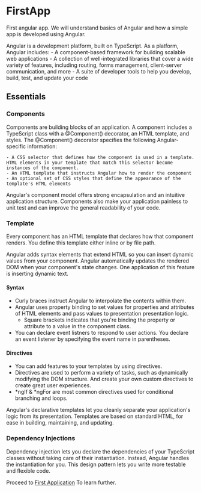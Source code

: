 # FirstApp
First angular app. We will understand basics of Angular and how a simple app is developed using Angular.

Angular is a development platform, built on TypeScript. As a platform, Angular includes:
    - A component-based framework for building scalable web applications
    - A collection of well-integrated libraries that cover a wide variety of features, including routing, forms management, client-server communication, and more
    - A suite of developer tools to help you develop, build, test, and update your code
## Essentials
### Components

Components are building blocks of an application. A component includes a TypeScript class with a @Component() decorator, an HTML template, and styles. The @Component() decorator specifies the following Angular-specific information:

    - A CSS selector that defines how the component is used in a template. HTML elements in your template that match this selector become instances of the component.
    - An HTML template that instructs Angular how to render the component
    - An optional set of CSS styles that define the appearance of the template's HTML elements


Angular's component model offers strong encapsulation and an intuitive application structure. Components also make your application painless to unit test and can improve the general readability of your code.

### Template
Every component has an HTML template that declares how that component renders. You define this template either inline or by file path.

Angular adds syntax elements that extend HTML so you can insert dynamic values from your component. Angular automatically updates the rendered DOM when your component's state changes. One application of this feature is inserting dynamic text.

#### Syntax
- Curly braces instruct Angular to interpolate the contents within them.
- Angular uses property binding to set values for properties and attributes of HTML elements and pass values to presentation presentation logic. 
    - Square brackets indicates that you're binding the property or attribute to a value in the component class.
- You can declare event listners to respond to user actions. You declare an event listener by specifying the event name in parentheses.
#### Directives
- You can add features to your templates by using directives.
- Directives are used to perform a variety of tasks, such as dynamically modifying the DOM structure. And create your own custom directives to create great user experiences.
- *ngIf & *ngFor are most common directives used for conditional branching and loops.

Angular's declarative templates let you cleanly separate your application's logic from its presentation. Templates are based on standard HTML, for ease in building, maintaining, and updating.

### Dependency Injections
Dependency injection lets you declare the dependencies of your TypeScript classes without taking care of their instantiation. Instead, Angular handles the instantiation for you. This design pattern lets you write more testable and flexible code.

Proceed to [First Application](./First_App.md) To learn further.